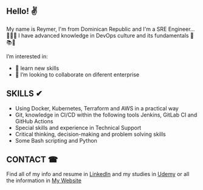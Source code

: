 ## Hello! ✌

My name is Reymer, I'm from Dominican Republic and I'm a SRE Engineer... 🐱‍🏍✨
I have advanced knowledge in DevOps culture and its fundamentals 📑📚📙

I’m interested in:
- 🌱 learn new skills
- 💞️ I’m looking to collaborate on diferent enterprise

## SKILLS ✔

* Using Docker, Kubernetes, Terraform and AWS in a practical way
* Git, knowledge in CI/CD within the following tools Jenkins, GitLab CI and GitHub Actions
* Special skills and experience in Technical Support
* Critical thinking, decision-making and problem solving skills
* Some Bash scripting and Python

## CONTACT ☎

Find all of my info and resume in [LinkedIn](https://www.linkedin.com/in/reymer-steven-garcia-acevedo-2412bb187/) and my studies in [Udemy](https://www.udemy.com/user/reymer-garcia-acevedo/) or all the information in [My Website](https://samurai829.github.io/Home/)

